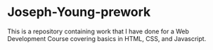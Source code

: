 # Joseph-Young-prework

This is a repository containing work that I have done for a Web Development Course covering basics in HTML, CSS, and Javascript.
